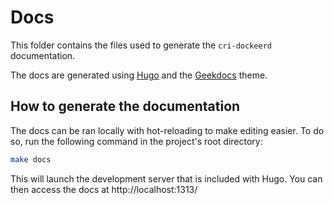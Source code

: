 # Docs

This folder contains the files used to generate the `cri-dockeerd` documentation.

The docs are generated using [Hugo](https://gohugo.io/) and the [Geekdocs](https://themes.gohugo.io/hugo-geekdoc/) theme.

## How to generate the documentation

The docs can be ran locally with hot-reloading to make editing easier. To do so,
run the following command in the project's root directory:

```bash
make docs
```

This will launch the development server that is included with Hugo. You can then
access the docs at http://localhost:1313/

